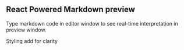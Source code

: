 ## React Powered Markdown preview

Type markdown code in editor window to see real-time interpretation in preview window.

Styling add for clarity
